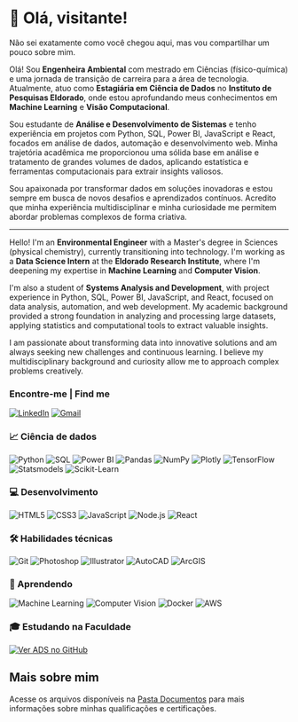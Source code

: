 # 👋 Olá, visitante!
Não sei exatamente como você chegou aqui, mas vou compartilhar um pouco sobre mim. 

<p>Olá! Sou <strong>Engenheira Ambiental</strong> com mestrado em Ciências (físico-química) e uma jornada de transição de carreira para a área de tecnologia. Atualmente, atuo como <strong>Estagiária em Ciência de Dados</strong> no <strong>Instituto de Pesquisas Eldorado</strong>, onde estou aprofundando meus conhecimentos em <strong>Machine Learning</strong> e <strong>Visão Computacional</strong>.</p>
<p>Sou estudante de <strong>Análise e Desenvolvimento de Sistemas</strong> e tenho experiência em projetos com Python, SQL, Power BI, JavaScript e React, focados em análise de dados, automação e desenvolvimento web. Minha trajetória acadêmica me proporcionou uma sólida base em análise e tratamento de grandes volumes de dados, aplicando estatística e ferramentas computacionais para extrair insights valiosos.</p>
<p>Sou apaixonada por transformar dados em soluções inovadoras e estou sempre em busca de novos desafios e aprendizados contínuos. Acredito que minha experiência multidisciplinar e minha curiosidade me permitem abordar problemas complexos de forma criativa.</p>

---

<p>Hello! I'm an <strong>Environmental Engineer</strong> with a Master's degree in Sciences (physical chemistry), currently transitioning into technology. I'm working as a <strong>Data Science Intern</strong> at the <strong>Eldorado Research Institute</strong>, where I'm deepening my expertise in <strong>Machine Learning</strong> and <strong>Computer Vision</strong>.</p>
<p>I'm also a student of <strong>Systems Analysis and Development</strong>, with project experience in Python, SQL, Power BI, JavaScript, and React, focused on data analysis, automation, and web development. My academic background provided a strong foundation in analyzing and processing large datasets, applying statistics and computational tools to extract valuable insights.</p>
<p>I am passionate about transforming data into innovative solutions and am always seeking new challenges and continuous learning. I believe my multidisciplinary background and curiosity allow me to approach complex problems creatively.</p>


### Encontre-me | Find me

<a href="https://www.linkedin.com/in/vitoriapguimaraes/"><img src="https://img.shields.io/badge/-in/vitoriapguimaraes-0077B5?style=for-the-badge" alt="LinkedIn"/></a> 
<a href="mailto:vipistori@gmail.com"><img src="https://img.shields.io/badge/-vipistori@gmail.com-D14836?style=for-the-badge" alt="Gmail"/></a>

### 📈 Ciência de dados
![Python](https://img.shields.io/badge/-Python-000000?style=for-the-badge&logo=python&logoColor=white)
![SQL](https://img.shields.io/badge/-SQL-000000?style=for-the-badge&logo=sqlite&logoColor=white)
![Power BI](https://img.shields.io/badge/-Power_BI-000000?style=for-the-badge)
![Pandas](https://img.shields.io/badge/-Pandas-000000?style=for-the-badge&logo=pandas&logoColor=white)
![NumPy](https://img.shields.io/badge/-NumPy-000000?style=for-the-badge&logo=numpy&logoColor=white)
![Plotly](https://img.shields.io/badge/-Plotly-000000?style=for-the-badge&logo=plotly&logoColor=white)
![TensorFlow](https://img.shields.io/badge/-TensorFlow-000000?style=for-the-badge&logo=tensorflow&logoColor=white)
![Statsmodels](https://img.shields.io/badge/-Statsmodels-000000?style=for-the-badge)
![Scikit-Learn](https://img.shields.io/badge/-Scikit_Learn-000000?style=for-the-badge&logo=scikitlearn&logoColor=white)

### 💻 Desenvolvimento
![HTML5](https://img.shields.io/badge/-HTML5-000000?style=for-the-badge&logo=html5&logoColor=white)
![CSS3](https://img.shields.io/badge/-CSS3-000000?style=for-the-badge&logo=css3&logoColor=white)
![JavaScript](https://img.shields.io/badge/-JavaScript-000000?style=for-the-badge&logo=javascript&logoColor=white)
![Node.js](https://img.shields.io/badge/-Node.js-000000?style=for-the-badge&logo=node.js&logoColor=white)
![React](https://img.shields.io/badge/-React-000000?style=for-the-badge&logo=react&logoColor=white)

### 🛠 Habilidades técnicas
![Git](https://img.shields.io/badge/-Git-000000?style=for-the-badge&logo=git&logoColor=white)
![Photoshop](https://img.shields.io/badge/-Photoshop-000000?style=for-the-badge&logo=adobephotoshop&logoColor=white)
![Illustrator](https://img.shields.io/badge/-Illustrator-000000?style=for-the-badge&logo=adobeillustrator&logoColor=white)
![AutoCAD](https://img.shields.io/badge/-AutoCAD-000000?style=for-the-badge&logo=autocad&logoColor=white)
![ArcGIS](https://img.shields.io/badge/-ArcGIS-000000?style=for-the-badge&logo=arcgis&logoColor=white)

### 📓 Aprendendo
![Machine Learning](https://img.shields.io/badge/-Machine_Learning-000000?style=for-the-badge&logo=scikitlearn&logoColor=white)
![Computer Vision](https://img.shields.io/badge/-Computer_Vision-000000?style=for-the-badge)
![Docker](https://img.shields.io/badge/-Docker-000000?style=for-the-badge&logo=docker&logoColor=white)
![AWS](https://img.shields.io/badge/-AWS-000000?style=for-the-badge&logo=amazonwebservices&logoColor=white)

### 🎓 Estudando na Faculdade
[![Ver ADS no GitHub](https://img.shields.io/badge/Ver%20ADS%20no%20GitHub-gray?style=for-the-badge)](https://github.com/vitoriapguimaraes/ADS)

## Mais sobre mim
Acesse os arquivos disponíveis na [Pasta Documentos](https://github.com/vitoriapguimaraes/vitoriapguimaraes/tree/main/DOCUMENTOS) para mais informações sobre minhas qualificações e certificações.

<!-- 

![capa](https://github.com/vitoriapguimaraes/vitoriapguimaraes/blob/main/image/Capa.png)

![Resume](https://github.com/vitoriapguimaraes/vitoriapguimaraes/blob/main/image/ResumeImg-VitoriaPistori-v1.png)

<p>:bookmark_tabs: Estatísticas:</p>
<div style="display: flex; align-items: center;">
    <img src="https://github-readme-stats.vercel.app/api?username=vitoriapguimaraes&show_icons=true&locale=en" alt="vitoriapguimaraes" style="margin-right: 20px;"/>
    <img src="https://github-readme-stats.vercel.app/api/top-langs?username=vitoriapguimaraes&show_icons=true&locale=en&layout=compact" alt="vitoriapguimaraes"/>
</div>

-->

